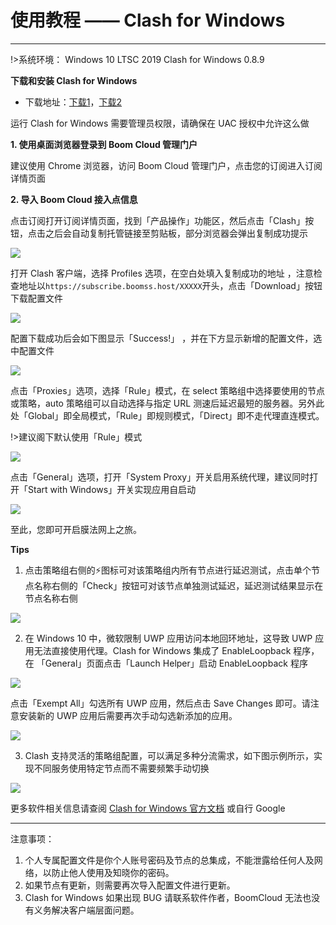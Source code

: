# 使用教程 —— Clash for Windows
- - -

!>系统环境： Windows 10 LTSC 2019  Clash for Windows 0.8.9

**下载和安装 Clash for Windows**

- 下载地址：[下载1](https://cdn.t9c.co/download/Clash.for.Windows-0.8.8-win.7z)，[下载2](https://github.com/clash-windows/clash_for_windows_pkg/releases/download/0.8.8/Clash.for.Windows-0.8.8-win.7z)

运行 Clash for Windows 需要管理员权限，请确保在 UAC 授权中允许这么做

**1. 使用桌面浏览器登录到 Boom Cloud 管理门户**

建议使用 Chrome 浏览器，访问 Boom Cloud 管理门户，点击您的订阅进入订阅详情页面

**2. 导入 Boom Cloud 接入点信息**

点击订阅打开订阅详情页面，找到「产品操作」功能区，然后点击「Clash」按钮，点击之后会自动复制托管链接至剪贴板，部分浏览器会弹出复制成功提示

![](../img/clashwin/00.png)

打开 Clash 客户端，选择 Profiles 选项，在空白处填入复制成功的地址 ，注意检查地址以`https://subscribe.boomss.host/XXXXX`开头，点击「Download」按钮下载配置文件

![](../img/clashwin/01.png)  

配置下载成功后会如下图显示「Success!」	，并在下方显示新增的配置文件，选中配置文件

![](../img/clashwin/02.png)

点击「Proxies」选项，选择「Rule」模式，在 select 策略组中选择要使用的节点或策略，auto 策略组可以自动选择与指定 URL 测速后延迟最短的服务器。另外此处「Global」即全局模式，「Rule」即规则模式，「Direct」即不走代理直连模式。

!>建议阁下默认使用「Rule」模式

![](../img/clashwin/03.png)

点击「General」选项，打开「System Proxy」开关启用系统代理，建议同时打开「Start with Windows」开关实现应用自启动

![](../img/clashwin/04.png)

至此，您即可开启膜法网上之旅。

**Tips**

1. 点击策略组右侧的⚡图标可对该策略组内所有节点进行延迟测试，点击单个节点名称右侧的「Check」按钮可对该节点单独测试延迟，延迟测试结果显示在节点名称右侧

![](../img/clashwin/05.png)

2. 在 Windows 10 中，微软限制 UWP 应用访问本地回环地址，这导致 UWP 应用无法直接使用代理。Clash for Windows 集成了 EnableLoopback 程序，在 「General」页面点击「Launch Helper」启动 EnableLoopback 程序

![](../img/clashwin/06.png)

点击「Exempt All」勾选所有 UWP 应用，然后点击 Save Changes 即可。请注意安装新的 UWP 应用后需要再次手动勾选新添加的应用。

![](../img/clashwin/07.png)

3. Clash 支持灵活的策略组配置，可以满足多种分流需求，如下图示例所示，实现不同服务使用特定节点而不需要频繁手动切换

![](../img/clashwin/08.png)

更多软件相关信息请查阅 [Clash for Windows 官方文档](https://docs.cfw.lbyczf.com/) 或自行 Google
- - -
注意事项：  
1. 个人专属配置文件是你个人账号密码及节点的总集成，不能泄露给任何人及网络，以防止他人使用及知晓你的密码。  
2. 如果节点有更新，则需要再次导入配置文件进行更新。  
3. Clash for Windows 如果出现 BUG 请联系软件作者，BoomCloud 无法也没有义务解决客户端层面问题。
